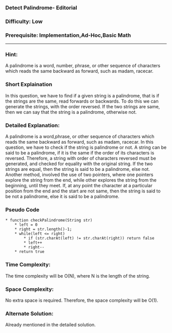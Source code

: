 ### **Detect Palindrome- Editorial**
### **Difficulty**: Low
### **Prerequisite: Implementation,Ad-Hoc,Basic Math**
---

### **Hint:**
A palindrome is a word, number, phrase, or other sequence of characters which reads the same backward as forward, such as madam, racecar.  

### **Short Explaination**
In this question, we have to find if a given string is a palindrome, that is if the strings are the same, read forwards or backwards. To do this we can generate the strings, with the order reversed. If the two strings are same, then we can say that the string is a palindrome, otherwise not. 

### **Detailed Explanation**:
A palindrome is a word,phrase, or other sequence of characters which reads the same backward as forward, such as madam, racecar. In this question, we have to check if the string is palindrome or not. A string can be said to be a palindrome, if it is the same if the order of its characters is reversed. Therefore, a string with order of characters reversed must be generated, and checked for equality with the original string. If the two strings are equal, then the string is said to be a palindrome, else not.
Another method, involved the use of two pointers, where one pointers explore the string from the end, while other explores the string from the beginning, until they meet. If, at any point the character at a particular position from the end and the start are not same, then the string is said to be not a palindrome, else it is said to be a palindrome.

### **Pseudo Code**
	* function checkPalindrome(String str)
		* left = 0 
		* right = str.length()-1;
		* while(left <= right)
			* if (str.charAt(left) != str.charAt(right)) return false
			* left++
			* right--
		* return true



### **Time Complexity**:
The time complexity will be O(N), where N is the length of the string.

### **Space Complexity**:
No extra space is required. Therefore, the space complexity will be O(1).

### **Alternate Solution**:
Already mentioned in the detailed solution.
